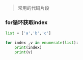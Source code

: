 <!-- 
title: 00-Python片段
sort: 
--> 

> 常用的代码片段

### for循环获取index

```python
list = ['a','b','c'] 
    
for index ,v in enumerate(list):
    print(index)
    print(v)

```